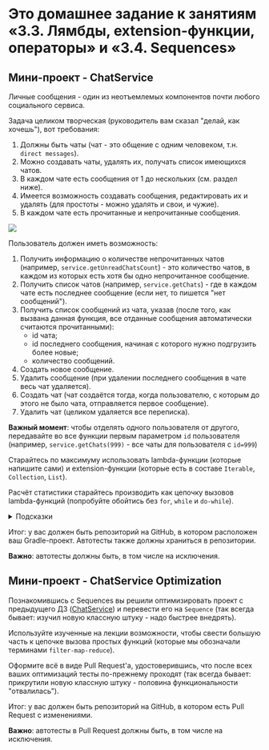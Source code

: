 # Это домашнее задание к занятиям «3.3. Лямбды, extension-функции, операторы» и «3.4. Sequences»

## Мини-проект - ChatService

Личные сообщения - один из неотъемлемых компонентов почти любого социального сервиса.

Задача целиком творческая (руководитель вам сказал "делай, как хочешь"), вот требования:
1. Должны быть чаты (чат - это общение с одним человеком, т.н. `direct messages`).
1. Можно создавать чаты, удалять их, получать список имеющихся чатов.
1. В каждом чате есть сообщения от 1 до нескольких (см. раздел ниже).
1. Имеется возможность создавать сообщения, редактировать их и удалять (для простоты - можно удалять и свои, и чужие).
1. В каждом чате есть прочитанные и непрочитанные сообщения.

![](pic/chats.png)

Пользователь должен иметь возможность:
1. Получить информацию о количестве непрочитанных чатов (например, `service.getUnreadChatsCount`) - это количество чатов, в каждом из которых есть хотя бы одно непрочитанное сообщение.
1. Получить список чатов (например, `service.getChats`) - где в каждом чате есть последнее сообщение (если нет, то пишется "нет сообщений").
1. Получить список сообщений из чата, указав (после того, как вызвана данная функция, все отданные сообщения автоматически считаются прочитанными):
    * id чата;
    * id последнего сообщения, начиная с которого нужно подгрузить более новые;
    * количество сообщений.
1. Создать новое сообщение.
1. Удалить сообщение (при удалении последнего сообщения в чате весь чат удаляется).
1. Создать чат (чат создаётся тогда, когда пользователю, с которым до этого не было чата, отправляется первое сообщение).
1. Удалить чат (целиком удаляется все переписка).

**Важный момент**: чтобы отделять одного пользователя от другого, передавайте во все функции первым параметром `id` пользователя (например, `service.getChats(999)` - все чаты для пользователя с `id=999`)

Старайтесь по максимуму использовать lambda-функции (которые напишите сами) и extension-функции (которые есть в составе `Iterable`, `Collection`, `List`).

Расчёт статистики старайтесь производить как цепочку вызовов lambda-функций (попробуйте обойтись без `for`, `while` и `do-while`).

<details>
<summary>Подсказки</summary>

1. Сообщения могут быть входящими и исходящими (причём то, что для одного пользователя входящее, для другого исходящее.
1. Непрочитанными могут быть как входящие сообщения (тогда они участвуют в подсчёте статистики непрочитанных для получателя) так и отправленные (тогда они не участвуют в подсчёте статистики для отправителя).
</details>

Итог: у вас должен быть репозиторий на GitHub, в котором расположен ваш Gradle-проект. Автотесты также должны храниться в репозитории.

**Важно**: автотесты должны быть, в том числе на исключения.

## Мини-проект - ChatService Optimization

Познакомившись с Sequences вы решили оптимизировать проект с предыдущего ДЗ ([ChatService](../09_lambda)) и перевести его на `Sequence` (так всегда бывает: изучил новую классную штуку - надо быстрее внедрять).

Используйте изученные на лекции возможности, чтобы свести большую часть к цепочке вызова простых функций (которые мы обозначали терминами `filter-map-reduce`).

Оформите всё в виде Pull Request'а, удостоверившись, что после всех ваших оптимизаций тесты по-прежнему проходят (так всегда бывает: прикрутили новую классную штуку - половина функциональности "отвалилась").

Итог: у вас должен быть репозиторий на GitHub, в котором есть Pull Request с изменениями.

**Важно**: автотесты в Pull Request должны быть, в том числе на исключения.


